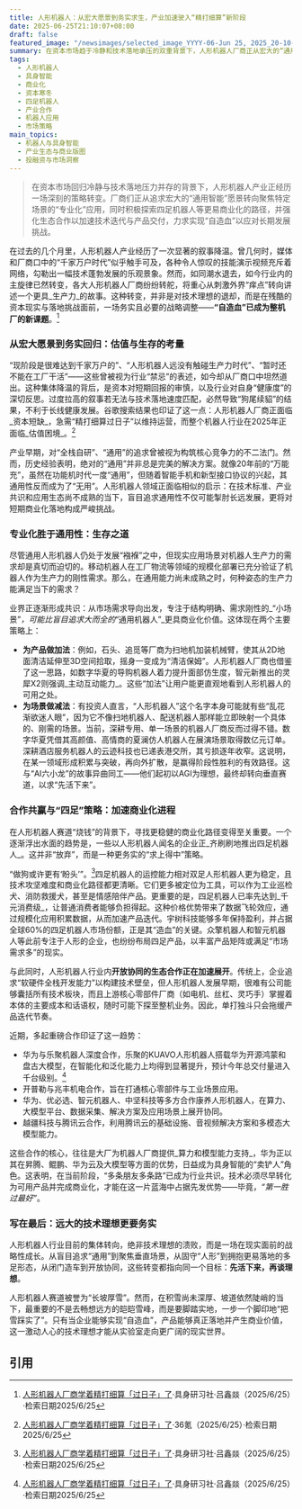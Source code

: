 ```yaml
---
title: 人形机器人：从宏大愿景到务实求生，产业加速驶入“精打细算”新阶段
date: 2025-06-25T21:10:07+08:00
draft: false
featured_image: "/newsimages/selected_image_YYYY-06-Jun 25, 2025_20-10-08-549.jpg"
summary: 在资本市场趋于冷静和技术落地承压的双重背景下，人形机器人厂商正从宏大的“通用”叙事转向聚焦特定场景的“专业化”应用，并积极拥抱四足机器人以及产业生态合作，以实现“自造血”并加速商业化进程，旨在务实求生而非盲目追逐远大愿景。
tags: 
  - 人形机器人
  - 具身智能
  - 商业化
  - 资本寒冬
  - 四足机器人
  - 产业合作
  - 机器人应用
  - 市场策略
main_topics: 
  - 机器人与具身智能
  - 产业生态与商业版图
  - 投融资与市场洞察
---
```


> 在资本市场回归冷静与技术落地压力并存的背景下，人形机器人产业正经历一场深刻的策略转变。厂商们正从追求宏大的“通用智能”愿景转向聚焦特定场景的“专业化”应用，同时积极探索四足机器人等更易商业化的路径，并强化生态合作以加速技术迭代与产品交付，力求实现“自造血”以应对长期发展挑战。

在过去的几个月里，人形机器人产业经历了一次显著的叙事降温。曾几何时，媒体和厂商口中的“千家万户时代”似乎触手可及，各种令人惊叹的技能演示视频充斥着网络，勾勒出一幅技术蓬勃发展的乐观景象。然而，如同潮水退去，如今行业内的主旋律已然转变，各大人形机器人厂商纷纷转舵，将重心从刺激外界“痒点”转向讲述一个更具_生产力_的故事。这种转变，并非是对技术理想的退却，而是在残酷的资本现实与落地挑战面前，一场务实且必要的战略调整——**“自造血”已成为整机厂的新课题**。[^1]

### 从宏大愿景到务实回归：估值与生存的考量

“现阶段是很难达到千家万户的”、“人形机器人远没有触碰生产力时代”、“暂时还不能在工厂干活”——这些曾被视为行业“禁忌”的表述，如今却从厂商口中坦然道出。这种集体降温的背后，是资本对短期回报的审慎，以及行业对自身“健康度”的深切反思。过度拉高的叙事若无法与技术落地速度匹配，必然导致“狗尾续貂”的结果，不利于长线健康发展。谷歌搜索结果也印证了这一点：人形机器人厂商正面临_资本短缺_，急需“精打细算过日子”以维持运营，而整个机器人行业在2025年正面临_估值困境_。[^2]

产业早期，对“全栈自研”、“通用”的追求曾被视为构筑核心竞争力的不二法门。然而，历史经验表明，绝对的“通用”并非总是完美的解决方案。就像20年前的“万能充”，虽然在功能机时代一度“通用”，但随着智能手机和新型接口协议的兴起，其通用性反而成为了“无用”。人形机器人领域正面临相似的启示：在技术标准、产业共识和应用生态尚不成熟的当下，盲目追求通用性不仅可能掣肘长远发展，更将对短期商业化落地构成严峻挑战。

### 专业化胜于通用性：生存之道

尽管通用人形机器人仍处于发展“襁褓”之中，但现实应用场景对机器人生产力的需求却是真切而迫切的。移动机器人在工厂物流等领域的规模化部署已充分验证了机器人作为生产力的刚性需求。那么，在通用能力尚未成熟之时，何种姿态的生产力能满足当下的需求？

业界正逐渐形成共识：从市场需求导向出发，专注于结构明确、需求刚性的_“小场景”_，可能比盲目追求大而全的_“通用机器人”_更具商业化价值。这体现在两个主要策略上：

*   **为产品做加法**：例如，石头、追觅等厂商为扫地机加装机械臂，使其从2D地面清洁延伸至3D空间拾取，摇身一变成为“清洁保姆”。人形机器人厂商也借鉴了这一思路，如数字华夏的导购机器人着力提升面部仿生度，智元新推出的灵犀X2则强调_主动互动能力_。这些“加法”让用户能更直观地看到人形机器人的可用之处。
*   **为场景做减法**：有投资人直言，“人形机器人”这个名字本身可能就有些“乱花渐欲迷人眼”，因为它不像扫地机器人、配送机器人那样能立即映射一个具体的、刚需的场景。当前，深耕专用、单一场景的机器人厂商反而过得不错。数字华夏凭借其高颜值、高情商的夏澜仿人机器人在展演场景取得数亿元订单。深耕酒店服务机器人的云迹科技也已递表港交所，其亏损逐年收窄。这说明，在某一领域形成积累与突破，再向外扩散，是赢得阶段性胜利的有效路径。这与“AI六小龙”的故事异曲同工——他们起初以AGI为理想，最终却转向垂直赛道，以求“先活下来”。

### 合作共赢与“四足”策略：加速商业化进程

在人形机器人赛道“烧钱”的背景下，寻找更稳健的商业化路径变得至关重要。一个逐渐浮出水面的趋势是，一些以人形机器人闻名的企业正_齐刷刷地推出四足机器人_。这并非“放弃”，而是一种更务实的“求上得中”策略。

“做狗或许更有‘盼头’”。[^1]四足机器人的运控能力相对双足人形机器人更为稳定，且技术攻坚难度和商业化路径都更清晰。它们更多被定位为工具，可以作为工业巡检犬、消防救援犬，甚至是情感陪伴产品。更重要的是，四足机器人已率先达到_千元消费级_，让普通消费者能够负担得起。这种价格优势带来了数据飞轮效应，通过规模化应用积累数据，从而加速产品迭代。宇树科技能够多年保持盈利，并占据全球60%的四足机器人市场份额，正是其“造血”的关键。众擎机器人和智元机器人等此前专注于人形的企业，也纷纷布局四足产品，以丰富产品矩阵或满足“市场需求多”的现实。

与此同时，人形机器人行业内**开放协同的生态合作正在加速展开**。传统上，企业追求“软硬件全栈开发能力”以构建技术壁垒，但人形机器人发展早期，很难有公司能够囊括所有技术板块，而且上游核心零部件厂商（如电机、丝杠、灵巧手）掌握着本体的主要成本和话语权，随时可能下探至整机业务。因此，单打独斗只会拖缓产品迭代节奏。

近期，多起重磅合作印证了这一趋势：

*   华为与乐聚机器人深度合作，乐聚的KUAVO人形机器人搭载华为开源鸿蒙和盘古大模型，在智能化和泛化能力上均得到显著提升，预计今年总交付量进入千台级别。[^1]
*   开普勒与兆丰机电合作，旨在打通核心零部件与工业场景应用。
*   华为、优必选、智元机器人、中坚科技等多方合作康养人形机器人，在算力、大模型平台、数据采集、解决方案及应用场景上展开协同。
*   越疆科技与腾讯云合作，利用腾讯云的基础设施、音视频解决方案和多模态大模型能力。

这些合作的核心，往往是大厂为机器人厂商提供_算力和模型能力支持_，华为正以其在昇腾、鲲鹏、华为云及大模型等方面的优势，日益成为具身智能的“卖铲人”角色。这表明，在当前阶段，“多条朋友多条路”已成为行业共识。技术必须尽早转化为可用产品并完成商业化，才能在这一片蓝海中占据先发优势——毕竟，_“第一胜过最好”_。

### 写在最后：远大的技术理想更要务实

人形机器人行业目前的集体转向，绝非技术理想的溃败，而是一场在现实面前的战略性成长。从盲目追求“通用”到聚焦垂直场景，从固守“人形”到拥抱更易落地的多足形态，从闭门造车到开放协同，这些转变都指向同一个目标：**先活下来，再谈理想**。

人形机器人赛道被誉为“长坡厚雪”。然而，在积雪尚未深厚、坡道依然陡峭的当下，最重要的不是去畅想远方的皑皑雪峰，而是要脚踏实地，一步一个脚印地“把雪踩实了”。只有当企业能够实现“自造血”，产品能够真正落地并产生商业价值，这一激动人心的技术理想才能从实验室走向更广阔的现实世界。

## 引用

[^1]: [人形机器人厂商学着精打细算「过日子」了](https://36kr.com/p/3351780259453320)·具身研习社·吕鑫燚（2025/6/25）·检索日期2025/6/25
[^2]: [人形机器人厂商学着精打细算「过日子」了](https://36kr.com/p/3351780259453320)·36氪（2025/6/25）·检索日期2025/6/25
